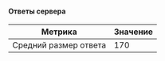 #### Ответы сервера

|        Метрика        | Значение |
|-----------------------|----------|
| Средний размер ответа |   170    |
